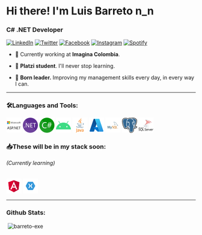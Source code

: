 <h1 align="left">Hi there! I'm Luis Barreto n_n</h1>
<h3 align="left">C# .NET Developer</h3>

<a href="https://www.linkedin.com/in/barreto-exe" target="_blank"><img src="https://img.shields.io/badge/LinkedIn-%230077B5.svg?&style=flat-square&logo=linkedin&logoColor=white" alt="LinkedIn"></a>
<a href="https://twitter.com/barretoexe" target="_blank"><img src="https://img.shields.io/badge/Twitter-%230A0A0A.svg?&style=flat-square&logo=twitter&logoColor=white" alt="Twitter"></a>
<a href="https://www.facebook.com/barreto.apk" target="_blank"><img src="https://img.shields.io/badge/Facebook-%231877F1.svg?&style=flat-square&logo=facebook&logoColor=white" alt="Facebook"></a>
<a href="https://www.instagram.com/barreto.exe" target="_blank"><img src="https://img.shields.io/badge/Instagram-%23E4405F.svg?&style=flat-square&logo=instagram&logoColor=white" alt="Instagram"></a>
<a href="https://open.spotify.com/user/f46pqhzolboi5liv74llgsps5" target="_blank"><img src="https://img.shields.io/badge/Spotify-%231ED760.svg?&style=flat-square&logo=spotify&logoColor=white" alt="Spotify"></a>

- 💼 Currently working at **Imagina Colombia**.

- 💚 **Platzi student**. I'll never stop learning.

- 🎯 **Born leader.** Improving my management skills every day, in every way I can.

---

<h3 align="left">🛠Languages and Tools:</h3>
<p align="left"> 
    <a> 
        <img 
            src="https://raw.githubusercontent.com/github/explore/80688e429a7d4ef2fca1e82350fe8e3517d3494d/topics/aspnet/aspnet.png"
            alt="aspnet" 
            width="40" 
            height="40"
        /> 
    </a> 
    <a> 
        <img 
            src="https://raw.githubusercontent.com/github/explore/80688e429a7d4ef2fca1e82350fe8e3517d3494d/topics/dotnet/dotnet.png" 
            alt="dotnet" 
            width="40" 
            height="40"
        /> 
    </a> 
    <a> 
        <img 
            src="https://raw.githubusercontent.com/github/explore/80688e429a7d4ef2fca1e82350fe8e3517d3494d/topics/csharp/csharp.png" 
            alt="csharp" 
            width="40" 
            height="40"
        /> 
    </a> 
    <a> 
        <img 
            src="https://raw.githubusercontent.com/github/explore/80688e429a7d4ef2fca1e82350fe8e3517d3494d/topics/android/android.png" 
            alt="android" 
            width="40" 
            height="40"
        /> 
    </a> 
    <a> 
        <img 
            src="https://raw.githubusercontent.com/github/explore/80688e429a7d4ef2fca1e82350fe8e3517d3494d/topics/java/java.png" 
            alt="java" 
            width="40" 
            height="40"
        /> 
    </a> 
    <a> 
        <img 
            src="https://raw.githubusercontent.com/github/explore/80688e429a7d4ef2fca1e82350fe8e3517d3494d/topics/azure/azure.png" 
            alt="azure" 
            width="40" 
            height="40"
        /> 
    </a> 
    <a> 
        <img 
            src="https://raw.githubusercontent.com/github/explore/80688e429a7d4ef2fca1e82350fe8e3517d3494d/topics/mysql/mysql.png" 
            alt="mysql" 
            width="40" 
            height="40"
        /> 
    </a> 
    <a> 
        <img 
            src="https://raw.githubusercontent.com/github/explore/80688e429a7d4ef2fca1e82350fe8e3517d3494d/topics/postgresql/postgresql.png" 
            alt="postgresql" 
            width="40" 
            height="40"
        /> 
    </a> 
    <a> 
        <img 
            src="https://raw.githubusercontent.com/github/explore/96943574ba0c0340ba6ea1e6f768e9abe43e34e1/topics/sql-server/sql-server.png"
            alt="sql-server" 
            width="40" 
            height="40"
        /> 
    </a> 
</p>


<h3 align="left">📥These will be in my stack soon:</h3>
<h6 align="left">(Currently learning)</h3>
<p align="left"> 
    <a> 
        <img 
            src="https://raw.githubusercontent.com/github/explore/80688e429a7d4ef2fca1e82350fe8e3517d3494d/topics/angular/angular.png"
            alt="angular" 
            width="40" 
            height="40"
        /> 
    </a> 
    <a> 
        <img 
            src="https://raw.githubusercontent.com/github/explore/80688e429a7d4ef2fca1e82350fe8e3517d3494d/topics/xamarin/xamarin.png"
            alt="xamarin" 
            width="40" 
            height="40"
        /> 
    </a> 
</p>


---
<h3 align="left">Github Stats:</h3>
<p>&nbsp;<img align="center" src="https://github-readme-stats.vercel.app/api?username=barreto-exe&show_icons=true&locale=en" alt="barreto-exe" /></p>
